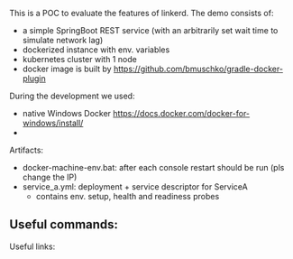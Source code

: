 This is a POC to evaluate the features of linkerd.
The demo consists of:
- a simple SpringBoot REST service (with an arbitrarily set wait time to simulate network lag)
- dockerized instance with env. variables
- kubernetes cluster with 1 node 
- docker image is built by https://github.com/bmuschko/gradle-docker-plugin

During the development we used:
- native Windows Docker https://docs.docker.com/docker-for-windows/install/
- 

Artifacts:
- docker-machine-env.bat: after each console restart should be run (pls change the IP)
- service_a.yml: deployment + service descriptor for ServiceA
	- contains env. setup, health and readiness probes
	
	
Useful commands:
- 

Useful links:
